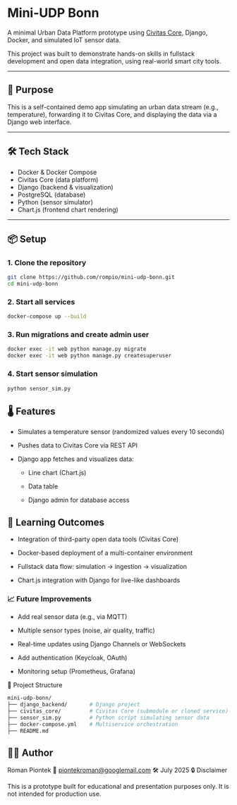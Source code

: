 # Mini-UDP Bonn

A minimal Urban Data Platform prototype using [Civitas Core](https://github.com/m-u-s-t-a-f-a/civitas-core), Django, Docker, and simulated IoT sensor data.

This project was built to demonstrate hands-on skills in fullstack development and open data integration, using real-world smart city tools.

---

## 🎯 Purpose

This is a self-contained demo app simulating an urban data stream (e.g., temperature), forwarding it to Civitas Core, and displaying the data via a Django web interface.

---

## 🛠️ Tech Stack

- Docker & Docker Compose
- Civitas Core (data platform)
- Django (backend & visualization)
- PostgreSQL (database)
- Python (sensor simulator)
- Chart.js (frontend chart rendering)

---

## 📦 Setup

### 1. Clone the repository

```bash
git clone https://github.com/rompio/mini-udp-bonn.git
cd mini-udp-bonn
```

### 2. Start all services

```bash
docker-compose up --build
```

### 3. Run migrations and create admin user

```bash
docker exec -it web python manage.py migrate
docker exec -it web python manage.py createsuperuser
```

### 4. Start sensor simulation

```bash
python sensor_sim.py
```

## 🌡️ Features

- Simulates a temperature sensor (randomized values every 10 seconds)

- Pushes data to Civitas Core via REST API

- Django app fetches and visualizes data:

    - Line chart (Chart.js)

    - Data table

    - Django admin for database access

## 🧠 Learning Outcomes

- Integration of third-party open data tools (Civitas Core)

- Docker-based deployment of a multi-container environment

- Fullstack data flow: simulation → ingestion → visualization

- Chart.js integration with Django for live-like dashboards

### 📈 Future Improvements

- Add real sensor data (e.g., via MQTT)

- Multiple sensor types (noise, air quality, traffic)

- Real-time updates using Django Channels or WebSockets

- Add authentication (Keycloak, OAuth)

- Monitoring setup (Prometheus, Grafana)

📁 Project Structure

```bash
mini-udp-bonn/
├── django_backend/       # Django project
├── civitas_core/         # Civitas Core (submodule or cloned service)
├── sensor_sim.py         # Python script simulating sensor data
├── docker-compose.yml    # Multiservice orchestration
├── README.md
```

## 👨‍💻 Author

Roman Piontek
📧 piontekroman@googlemail.com
🛠️ July 2025
🔒 Disclaimer

This is a prototype built for educational and presentation purposes only. It is not intended for production use.
